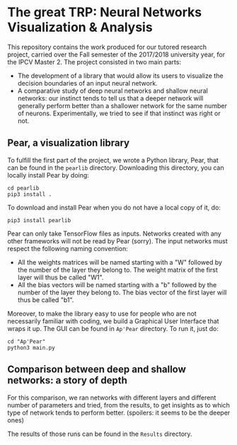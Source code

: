 # The great TRP: Neural Networks Visualization & Analysis
This repository contains the work produced for our tutored research project, carried over the Fall semester of the 2017/2018 university year, for the IPCV Master 2.
The project consisted in two main parts:
- The development of a library that would allow its users to visualize the decision boundaries of an input neural network.
- A comparative study of deep neural networks and shallow neural networks: our instinct tends to tell us that a deeper network will generally perform better than a shallower network for the same number of neurons. Experimentally, we tried to see if that instinct was right or not.

## Pear, a visualization library
To fulfill the first part of the project, we wrote a Python library, Pear, that can be found in the `pearlib` directory. Downloading this directory, you can locally install Pear by doing:
```
cd pearlib
pip3 install .
```
To download and install Pear when you do not have a local copy of it, do:
```
pip3 install pearlib
```

Pear can only take TensorFlow files as inputs. Networks created with any other frameworks will not be read by Pear (sorry). The input networks must respect the following naming convention:

- All the weights matrices will be named starting with a "W" followed by the number of the layer they belong to. The weight matrix of the first layer will thus be called "W1".
- All the bias vectors will be named starting with a "b" followed by the number of the layer they belong to. The bias vector of the first layer will thus be called "b1".

Moreover, to make the library easy to use for people who are not necessarily familiar with coding, we build a Graphical User Interface that wraps it up. The GUI can be found in `Ap'Pear` directory. To run it, just do: 
```
cd "Ap'Pear"
python3 main.py
```


## Comparison between deep and shallow networks: a story of depth
For this comparison, we ran networks with different layers and different number of parameters and tried, from the results, to get insights as to which type of network tends to perform better. (spoilers: it seems to be the deeper ones)

The results of those runs can be found in the `Results` directory.
